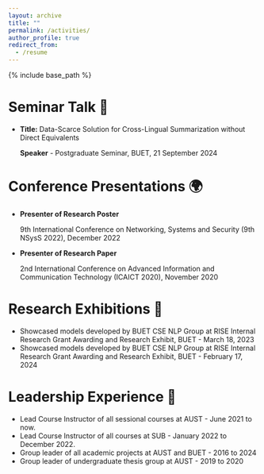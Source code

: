 ```yaml
---
layout: archive
title: ""
permalink: /activities/
author_profile: true
redirect_from:
  - /resume
---
```


{% include base_path %}

Seminar Talk 🎤
======
*  **Title:** Data-Scarce Solution for Cross-Lingual Summarization without Direct Equivalents
  
   **Speaker** - Postgraduate Seminar, BUET, 21 September 2024

Conference Presentations 🌍
======
* **Presenter of Research Poster**
  
    9th International Conference on Networking, Systems and Security (9th NSysS 2022), December 2022
* **Presenter of Research Paper**
  
    2nd International Conference on Advanced Information and Communication Technology (ICAICT 2020), November 2020

Research Exhibitions 📅
======
* Showcased models developed by BUET CSE NLP Group at RISE Internal Research Grant Awarding and Research Exhibit, BUET - March 18, 2023
* Showcased models developed by BUET CSE NLP Group at RISE Internal Research Grant Awarding and Research Exhibit, BUET - February 17, 2024

Leadership Experience 🤝
======
* Lead Course Instructor of all sessional courses at AUST - June 2021 to now.
* Lead Course Instructor of all courses at SUB - January 2022 to December 2022.
* Group leader of all academic projects at AUST and BUET - 2016 to 2024
* Group leader of undergraduate thesis group at AUST - 2019 to 2020

